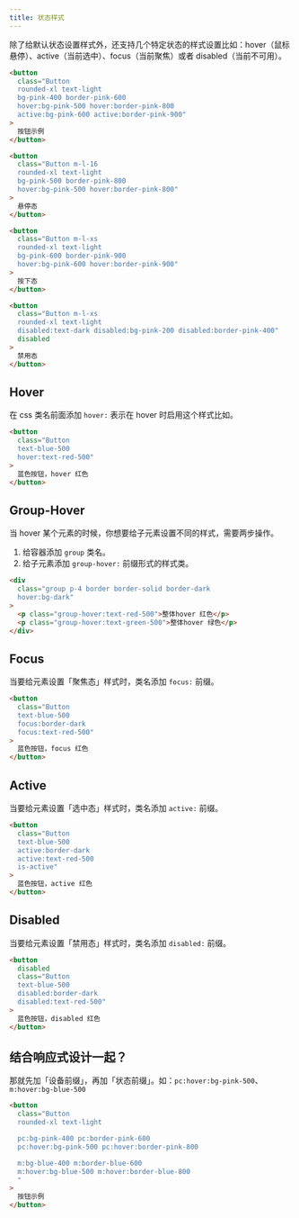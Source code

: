 ```yaml
---
title: 状态样式
---
```


除了给默认状态设置样式外，还支持几个特定状态的样式设置比如：hover（鼠标悬停）、active（当前选中）、focus（当前聚焦）或者 disabled（当前不可用）。

```html
<button
  class="Button 
  rounded-xl text-light 
  bg-pink-400 border-pink-600 
  hover:bg-pink-500 hover:border-pink-800 
  active:bg-pink-600 active:border-pink-900"
>
  按钮示例
</button>

<button
  class="Button m-l-16
  rounded-xl text-light 
  bg-pink-500 border-pink-800
  hover:bg-pink-500 hover:border-pink-800"
>
  悬停态
</button>

<button
  class="Button m-l-xs
  rounded-xl text-light 
  bg-pink-600 border-pink-900
  hover:bg-pink-600 hover:border-pink-900"
>
  按下态
</button>

<button
  class="Button m-l-xs
  rounded-xl text-light 
  disabled:text-dark disabled:bg-pink-200 disabled:border-pink-400"
  disabled
>
  禁用态
</button>
```

## Hover

在 css 类名前面添加 `hover:` 表示在 hover 时启用这个样式比如。

```html
<button
  class="Button 
  text-blue-500
  hover:text-red-500"
>
  蓝色按钮，hover 红色
</button>
```

## Group-Hover

当 hover 某个元素的时候，你想要给子元素设置不同的样式，需要两步操作。

1. 给容器添加 `group` 类名。
2. 给子元素添加 `group-hover:` 前缀形式的样式类。

```html
<div
  class="group p-4 border border-solid border-dark
  hover:bg-dark"
>
  <p class="group-hover:text-red-500">整体hover 红色</p>
  <p class="group-hover:text-green-500">整体hover 绿色</p>
</div>
```

## Focus

当要给元素设置「聚焦态」样式时，类名添加 `focus:` 前缀。

```html
<button
  class="Button 
  text-blue-500
  focus:border-dark
  focus:text-red-500"
>
  蓝色按钮，focus 红色
</button>
```

## Active

当要给元素设置「选中态」样式时，类名添加 `active:` 前缀。

```html
<button
  class="Button 
  text-blue-500
  active:border-dark
  active:text-red-500
  is-active"
>
  蓝色按钮，active 红色
</button>
```

## Disabled

当要给元素设置「禁用态」样式时，类名添加 `disabled:` 前缀。

```html
<button
  disabled
  class="Button 
  text-blue-500
  disabled:border-dark
  disabled:text-red-500"
>
  蓝色按钮，disabled 红色
</button>
```

## 结合响应式设计一起？

那就先加「设备前缀」，再加「状态前缀」。如：`pc:hover:bg-pink-500`、`m:hover:bg-blue-500`

```html
<button
  class="Button 
  rounded-xl text-light

  pc:bg-pink-400 pc:border-pink-600 
  pc:hover:bg-pink-500 pc:hover:border-pink-800

  m:bg-blue-400 m:border-blue-600
  m:hover:bg-blue-500 m:hover:border-blue-800
  "
>
  按钮示例
</button>
```
